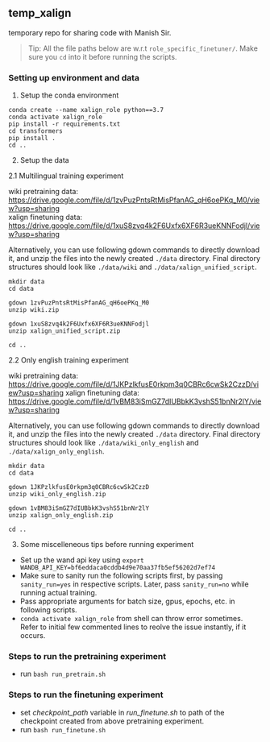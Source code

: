## temp_xalign
temporary repo for sharing code with Manish Sir.

> Tip: All the file paths below are w.r.t `role_specific_finetuner/`. Make sure you `cd` into it before running the scripts.

### Setting up environment and data
1. Setup the conda environment
```
conda create --name xalign_role python==3.7
conda activate xalign_role
pip install -r requirements.txt
cd transformers
pip install .
cd ..
```

2. Setup the data

2.1 Multilingual training experiment

wiki pretraining data: https://drive.google.com/file/d/1zvPuzPntsRtMisPfanAG_qH6oePKq_M0/view?usp=sharing <br>
xalign finetuning data: https://drive.google.com/file/d/1xuS8zvq4k2F6Uxfx6XF6R3ueKNNFodjl/view?usp=sharing

Alternatively, you can use following gdown commands to directly download it, and unzip the files into the newly created `./data` directory. Final directory structures should look like `./data/wiki` and `./data/xalign_unified_script`.
```
mkdir data
cd data

gdown 1zvPuzPntsRtMisPfanAG_qH6oePKq_M0 
unzip wiki.zip

gdown 1xuS8zvq4k2F6Uxfx6XF6R3ueKNNFodjl
unzip xalign_unified_script.zip

cd ..
```

2.2 Only english training experiment

wiki pretraining data: https://drive.google.com/file/d/1JKPzlkfusE0rkpm3q0CBRc6cwSk2CzzD/view?usp=sharing
xalign finetuning data: https://drive.google.com/file/d/1vBM83iSmGZ7dIUBbkK3vshS51bnNr2lY/view?usp=sharing

Alternatively, you can use following gdown commands to directly download it, and unzip the files into the newly created `./data` directory. Final directory structures should look like `./data/wiki_only_english` and `./data/xalign_only_english`.
```
mkdir data
cd data

gdown 1JKPzlkfusE0rkpm3q0CBRc6cwSk2CzzD
unzip wiki_only_english.zip

gdown 1vBM83iSmGZ7dIUBbkK3vshS51bnNr2lY
unzip xalign_only_english.zip

cd ..
```


3. Some miscelleneous tips before running experiment
  * Set up the wand api key using `export WANDB_API_KEY=bf6eddaca0cddb4d9e70aa37fb5ef56202d7ef74`
  * Make sure to sanity run the following scripts first, by passing `sanity_run=yes` in respective scripts. Later, pass `sanity_run=no` while running actual training.
  * Pass appropriate arguments for batch size, gpus, epochs, etc. in following scripts.
  * `conda activate xalign_role` from shell can throw error sometimes. Refer to initial few commented lines to reolve the issue instantly, if it occurs.
  
### Steps to run the pretraining experiment
* run `bash run_pretrain.sh`

### Steps to run the finetuning experiment
* set *checkpoint_path* variable in *run_finetune.sh*  to path of the checkpoint created from above pretraining experiment.
* run `bash run_finetune.sh`
